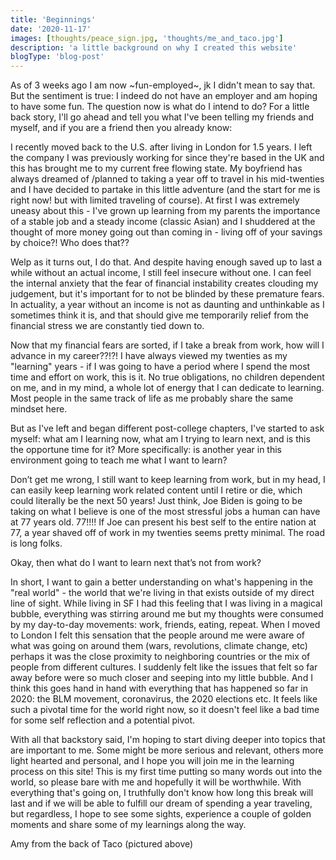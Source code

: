 ```yaml
---
title: 'Beginnings'
date: '2020-11-17'
images: [thoughts/peace_sign.jpg, 'thoughts/me_and_taco.jpg']
description: 'a little background on why I created this website'
blogType: 'blog-post'
---
```


As of 3 weeks ago I am now ~fun-employed~, jk I didn't mean to say that. But the sentiment is true: I indeed do not have an employer and am hoping to have some fun. The question now is what do I intend to do? For a little back story, I'll go ahead and tell you what I've been telling my friends and myself, and if you are a friend then you already know:

I recently moved back to the U.S. after living in London for 1.5 years. I left the company I was previously working for since they're based in the UK and this has brought me to my current free flowing state. My boyfriend has always dreamed of /planned to taking a year off to travel in his mid-twenties and I have decided to partake in this little adventure (and the start for me is right now! but with limited traveling of course). At first I was extremely uneasy about this - I've grown up learning from my parents the importance of a stable job and a steady income (classic Asian) and I shuddered at the thought of more money going out than coming in - living off of your savings by choice?! Who does that??

Welp as it turns out, I do that. And despite having enough saved up to last a while without an actual income, I still feel insecure without one. I can feel the internal anxiety that the fear of financial instability creates clouding my judgement, but it's important for to not be blinded by these premature fears. In actuality, a year without an income is not as daunting and unthinkable as I sometimes think it is, and that should give me temporarily relief from the financial stress we are constantly tied down to.

Now that my financial fears are sorted, if I take a break from work, how will I advance in my career??!?! I have always viewed my twenties as my "learning" years - if I was going to have a period where I spend the most time and effort on work, this is it. No true obligations, no children dependent on me, and in my mind, a whole lot of energy that I can dedicate to learning. Most people in the same track of life as me probably share the same mindset here.

But as I've left and began different post-college chapters, I've started to ask myself: what am I learning now, what am I trying to learn next, and is this the opportune time for it? More specifically: is another year in this environment going to teach me what I want to learn?

Don’t get me wrong, I still want to keep learning from work, but in my head, I can easily keep learning work related content until I retire or die, which could literally be the next 50 years! Just think, Joe Biden is going to be taking on what I believe is one of the most stressful jobs a human can have at 77 years old. 77!!!! If Joe can present his best self to the entire nation at 77, a year shaved off of work in my twenties seems pretty minimal. The road is long folks.

Okay, then what do I want to learn next that’s not from work?

In short, I want to gain a better understanding on what's happening in the "real world" - the world that we're living in that exists outside of my direct line of sight. While living in SF I had this feeling that I was living in a magical bubble, everything was stirring around me but my thoughts were consumed by my day-to-day movements: work, friends, eating, repeat. When I moved to London I felt this sensation that the people around me were aware of what was going on around them (wars, revolutions, climate change, etc) perhaps it was the close proximity to neighboring countries or the mix of people from different cultures. I suddenly felt like the issues that felt so far away before were so much closer and seeping into my little bubble. And I think this goes hand in hand with everything that has happened so far in 2020: the BLM movement, coronavirus, the 2020 elections etc. It feels like such a pivotal time for the world right now, so it doesn't feel like a bad time for some self reflection and a potential pivot.

With all that backstory said, I'm hoping to start diving deeper into topics that are important to me. Some might be more serious and relevant, others more light hearted and personal, and I hope you will join me in the learning process on this site! This is my first time putting so many words out into the world, so please bare with me and hopefully it will be worthwhile. With everything that's going on, I truthfully don't know how long this break will last and if we will be able to fulfill our dream of spending a year traveling, but regardless, I hope to see some sights, experience a couple of golden moments and share some of my learnings along the way.

Amy from the back of Taco (pictured above)
